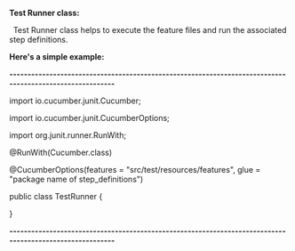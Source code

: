 ﻿**Test Runner class:**

` `Test Runner class helps to execute the feature files and run the associated step definitions. 

**Here's a simple example:**

**---------------------------------------------------------------------------------------------------------**

import io.cucumber.junit.Cucumber;

import io.cucumber.junit.CucumberOptions;

import org.junit.runner.RunWith;

@RunWith(Cucumber.class)

@CucumberOptions(features = "src/test/resources/features", glue = "package name of step\_definitions")

public class TestRunner {

}

**---------------------------------------------------------------------------------------------------------**
